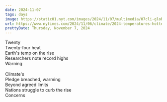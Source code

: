 ```yaml
---
date: 2024-11-07
tags: days
image: https://static01.nyt.com/images/2024/11/07/multimedia/07cli-global-temps-lhbw/07cli-global-temps-lhbw-facebookJumbo.jpg
url: https://www.nytimes.com/2024/11/06/climate/2024-temperatures-hottest-year.html
prettyDate: Thursday, November 7, 2024
---
```

Twenty<br>Twenty-four heat<br>Earth's temp on the rise<br>Researchers note record highs<br>Warning<br><br>Climate's<br>Pledge breached, warming<br>Beyond agreed limits<br>Nations struggle to curb the rise<br>Concerns